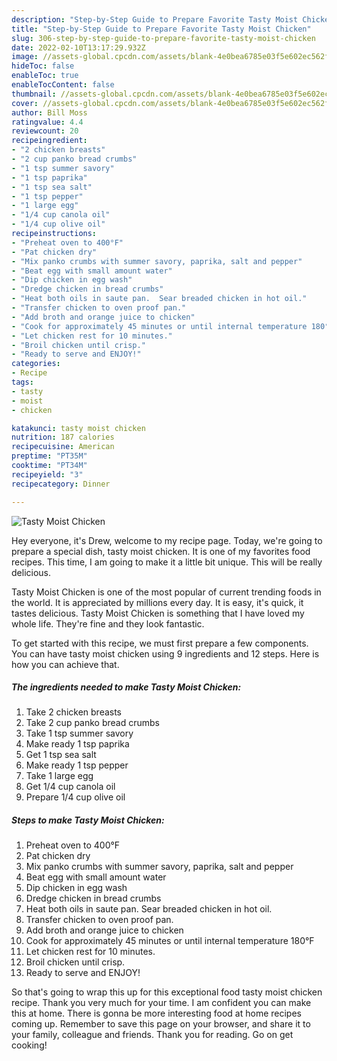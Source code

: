 ```yaml
---
description: "Step-by-Step Guide to Prepare Favorite Tasty Moist Chicken"
title: "Step-by-Step Guide to Prepare Favorite Tasty Moist Chicken"
slug: 306-step-by-step-guide-to-prepare-favorite-tasty-moist-chicken
date: 2022-02-10T13:17:29.932Z
image: //assets-global.cpcdn.com/assets/blank-4e0bea6785e03f5e602ec562f230caae08da540cada707380b4fe1bbebba43da.png
hideToc: false
enableToc: true
enableTocContent: false
thumbnail: //assets-global.cpcdn.com/assets/blank-4e0bea6785e03f5e602ec562f230caae08da540cada707380b4fe1bbebba43da.png
cover: //assets-global.cpcdn.com/assets/blank-4e0bea6785e03f5e602ec562f230caae08da540cada707380b4fe1bbebba43da.png
author: Bill Moss
ratingvalue: 4.4
reviewcount: 20
recipeingredient:
- "2 chicken breasts"
- "2 cup panko bread crumbs"
- "1 tsp summer savory"
- "1 tsp paprika"
- "1 tsp sea salt"
- "1 tsp pepper"
- "1 large egg"
- "1/4 cup canola oil"
- "1/4 cup olive oil"
recipeinstructions:
- "Preheat oven to 400°F"
- "Pat chicken dry"
- "Mix panko crumbs with summer savory, paprika, salt and pepper"
- "Beat egg with small amount water"
- "Dip chicken in egg wash"
- "Dredge chicken in bread crumbs"
- "Heat both oils in saute pan.  Sear breaded chicken in hot oil."
- "Transfer chicken to oven proof pan."
- "Add broth and orange juice to chicken"
- "Cook for approximately 45 minutes or until internal temperature 180°F"
- "Let chicken rest for 10 minutes."
- "Broil chicken until crisp."
- "Ready to serve and ENJOY!"
categories:
- Recipe
tags:
- tasty
- moist
- chicken

katakunci: tasty moist chicken 
nutrition: 187 calories
recipecuisine: American
preptime: "PT35M"
cooktime: "PT34M"
recipeyield: "3"
recipecategory: Dinner

---
```



![Tasty Moist Chicken](//assets-global.cpcdn.com/assets/blank-4e0bea6785e03f5e602ec562f230caae08da540cada707380b4fe1bbebba43da.png)

Hey everyone, it's Drew, welcome to my recipe page. Today, we're going to prepare a special dish, tasty moist chicken. It is one of my favorites food recipes. This time, I am going to make it a little bit unique. This will be really delicious.

Tasty Moist Chicken is one of the most popular of current trending foods in the world. It is appreciated by millions every day. It is easy, it's quick, it tastes delicious. Tasty Moist Chicken is something that I have loved my whole life. They're fine and they look fantastic.




To get started with this recipe, we must first prepare a few components. You can have tasty moist chicken using 9 ingredients and 12 steps. Here is how you can achieve that.

<!--inarticleads1-->

##### The ingredients needed to make Tasty Moist Chicken:

1. Take 2 chicken breasts
1. Take 2 cup panko bread crumbs
1. Take 1 tsp summer savory
1. Make ready 1 tsp paprika
1. Get 1 tsp sea salt
1. Make ready 1 tsp pepper
1. Take 1 large egg
1. Get 1/4 cup canola oil
1. Prepare 1/4 cup olive oil




<!--inarticleads2-->

##### Steps to make Tasty Moist Chicken:

1. Preheat oven to 400°F
1. Pat chicken dry
1. Mix panko crumbs with summer savory, paprika, salt and pepper
1. Beat egg with small amount water
1. Dip chicken in egg wash
1. Dredge chicken in bread crumbs
1. Heat both oils in saute pan.  Sear breaded chicken in hot oil.
1. Transfer chicken to oven proof pan.
1. Add broth and orange juice to chicken
1. Cook for approximately 45 minutes or until internal temperature 180°F
1. Let chicken rest for 10 minutes.
1. Broil chicken until crisp.
1. Ready to serve and ENJOY!



So that's going to wrap this up for this exceptional food tasty moist chicken recipe. Thank you very much for your time. I am confident you can make this at home. There is gonna be more interesting food at home recipes coming up. Remember to save this page on your browser, and share it to your family, colleague and friends. Thank you for reading. Go on get cooking!
